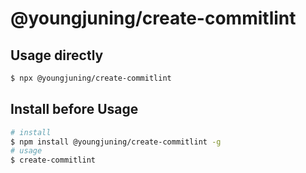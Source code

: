 # @youngjuning/create-commitlint

## Usage directly

```sh
$ npx @youngjuning/create-commitlint
```

## Install before Usage

```sh
# install
$ npm install @youngjuning/create-commitlint -g
# usage
$ create-commitlint
```
